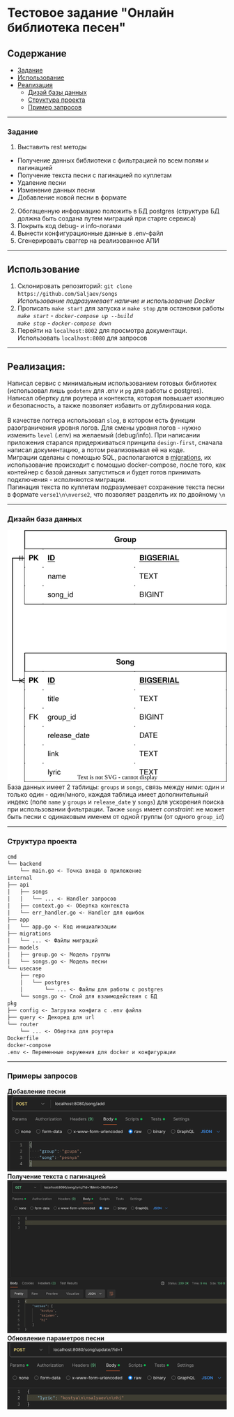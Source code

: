 # Тестовое задание "Онлайн библиотека песен"

## Содержание
- [Задание](#задание)
- [Использование](#использование)
- [Реализация](#реализация)
    - [Дизай базы данных](#дизайн-база-данных)
    - [Структура проекта](#структура-проекта)
    - [Пример запросов](#примеры-запросов)

___
### Задание

1. Выставить rest методы
- Получение данных библиотеки с фильтрацией по всем полям и пагинацией
- Получение текста песни с пагинацией по куплетам
- Удаление песни
- Изменение данных песни
- Добавление новой песни в формате
2. Обогащенную информацию положить в БД postgres (структура БД должна быть создана путем миграций при старте сервиса)
5. Покрыть код debug- и info-логами
4. Вынести конфигурационные данные в .env-файл
5. Сгенерировать сваггер на реализованное АПИ

___
## Использование
1. Склонировать репозиторий: ```git clone https://github.com/Saljaev/songs```
<br>*Использование подразумевает наличие и использование Docker*
2. Прописать ```make start``` для запуска и ```make stop``` для остановки работы
<br>*```make start``` - ```docker-compose up --build```*
<br>*```make stop``` - ```docker-compose down```*
3. Перейти на ```localhost:8002``` для просмотра документаци. Использовать ```localhost:8080``` для запросов
___
## Реализация:
Написал сервис с минимальным использованием готовых библиотек (использовал лишь ```godotenv``` для .env и ```pg``` для работы с postgres).
Написал обертку для роутера и контекста, которая повышает изоляцию и безопасность, а также позволяет избавить от дублирования кода.
<br><br>
В качестве логгера использовал ```slog```, в котором есть функции разограничения уровня логов. Для смены уровня логов - нужно изменить ```level``` (.env) на желаемый (debug/info).
При написании приложения старался придерживаться принципа ```design-first```, сначала написал документацию, а потом реализовывал её на коде.
<br>
Миграции сделаны с помощью SQL, располагаются в [migrations](./internal/migrations), их использование происходит с помощью docker-compose, после того,
как контейнер с базой данных запуститься и будет готов принимать подключения - исполняются миграции.
<br>
Пагинация текста по куплетам подразумевает сохранение текста песни в формате ```verse1\n\nverse2```, что позволяет разделить их по двойному `\n`
___
### Дизайн база данных
<img src="images/db_songs.svg"><br>
База данных имеет 2 таблицы: ```groups``` и ```songs```, связь между ними: один и только один - один/много,
 каждая таблица имеет дополнительный индекс (поле ```name``` у ```groups``` и ```release_date``` у ```songs```) для ускорения поиска при использовании фильтрации.
Также ```songs``` имеет *constraint*: не может быть песни с одинаковым именем от одной группы (от одного ```group_id```)

___
### Структура проекта
```
cmd
└── backend
    └── main.go <- Точка входа в приложение
internal
├── api
│   ├── songs
│   │   └── ... <- Handler запросов
│   ├── context.go <- Обертка контекста
│   └── err_handler.go <- Handler для ошибок
├── app
│   └── app.go <- Код инициализации
├── migrations
│   └── ... <- Файлы миграций
├── models
│   ├── group.go <- Модель группы
│   └── songs.go <- Модель песни
└── usecase
    ├── repo
    │   └── postgres
    │       └── ... <- Файлы для работы с postgres
    └── songs.go <- Слой для взаимодействия с БД   
pkg
├── config <- Загрузка конфига с .env файла
├── query <- Декоред для url
└── router
    └── ... <- Обертка для роутера
Dockerfile
docker-compose
.env <- Переменные окружения для docker и конфигурации
```
___

### Примеры запросов
**Добавление песни**
![img.png](images/add.png)<br>
**Получение текста с пагинацией**
![img.png](images/get_lyric.png)<br>
**Обновление параметров песни**
![img_1.png](images/update.png)
